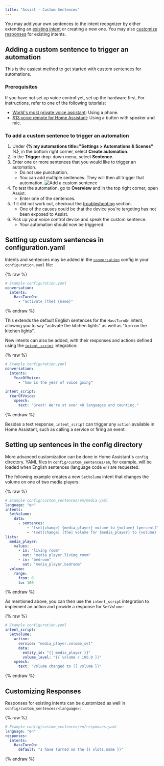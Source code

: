 ```yaml
---
title: "Assist - Custom Sentences"
---
```


You may add your own sentences to the intent recognizer by either extending an [existing intent](https://developers.home-assistant.io/docs/intent_builtin/) or creating a new one. You may also [customize responses](#customizing-responses) for existing intents.

## Adding a custom sentence to trigger an automation

This is the easiest method to get started with custom sentences for automations.

### Prerequisites

If you have not set up voice control yet, set up the hardware first. For instructions, refer to one of the following tutorials:

- [World's most private voice assistant](/voice_control/worlds-most-private-voice-assistant/): Using a phone.
- [$13 voice remote for Home Assistant](/voice_control/thirteen-usd-voice-remote/): Using a button with speaker and mic.

### To add a custom sentence to trigger an automation

1. Under **{% my automations title="Settings > Automations & Scenes" %}**, in the bottom right corner, select **Create automation**.
1. In the **Trigger** drop-down menu, select **Sentence**.
1. Enter one or more sentences that you would like to trigger an automation.
   - Do not use punctuation.
   - You can add multiple sentences. They will then all trigger that automation.
   ![Add a custom sentence](/images/assist/sentence_trigger_01.png)
2. To test the automation, go to **Overview** and in the top right corner, open Assist.
   - Enter one of the sentences.
3. If it did not work out, checkout the [troubleshooting](/voice_control/troubleshooting/) section.
   - One of the causes could be that the device you're targeting has not been exposed to Assist.
4. Pick up your voice control device and speak the custom sentence.
   - Your automation should now be triggered.

## Setting up custom sentences in configuration.yaml

Intents and sentences may be added in the [`conversation`](/integrations/conversation/) config in your `configuration.yaml` file:

{% raw %}

```yaml
# Example configuration.yaml
conversation:
  intents:
    HassTurnOn:
      - "activate [the] {name}"
```

{% endraw %}

This extends the default English sentences for the `HassTurnOn` intent, allowing you to say "activate the kitchen lights" as well as "turn on the kitchen lights".

New intents can also be added, with their responses and actions defined using the [`intent_script`](/integrations/intent_script/) integration:

{% raw %}

```yaml
# Example configuration.yaml
conversation:
  intents:
    YearOfVoice:
      - "how is the year of voice going"
      
intent_script:
  YearOfVoice:
    speech:
      text: "Great! We're at over 40 languages and counting."
```

{% endraw %}

Besides a text response, `intent_script` can trigger any `action` available in Home Assistant, such as calling a service or firing an event.

## Setting up sentences in the config directory

More advanced customization can be done in Home Assistant's `config` directory. YAML files in `config/custom_sentences/en`, for example, will be loaded when English sentences (language code `en`) are requested.

The following example creates a new `SetVolume` intent that changes the volume on one of two media players:

{% raw %}

```yaml
# Example config/custom_sentences/en/media.yaml
language: "en"
intents:
  SetVolume:
    data:
      - sentences:
          - "(set|change) {media_player} volume to {volume} [percent]"
          - "(set|change) [the] volume for {media_player} to {volume} [percent]"
lists:
  media_player:
    values:
      - in: "living room"
        out: "media_player.living_room"
      - in: "bedroom"
        out: "media_player.bedroom"
  volume:
    range:
      from: 0
      to: 100
```

{% endraw %}

As mentioned above, you can then use the `intent_script` integration to implement an action and provide a response for `SetVolume`:

{% raw %}

```yaml
# Example configuration.yaml
intent_script:
  SetVolume:
    action:
      service: "media_player.volume_set"
      data:
        entity_id: "{{ media_player }}"
        volume_level: "{{ volume / 100.0 }}"
    speech:
      text: "Volume changed to {{ volume }}"
```

{% endraw %}

## Customizing Responses

Responses for existing intents can be customized as well in `config/custom_sentences/<language>`:

{% raw %}

```yaml
# Example config/custom_sentences/en/responses.yaml
language: "en"
responses:
  intents:
    HassTurnOn:
      default: "I have turned on the {{ slots.name }}"
```

{% endraw %}
